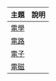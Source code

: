 | 主題 | 說明 |
|---|---|
| [電學](../ee/basic.html) |  |
| [電路](../ee/circuit.html) |  |
| [電子](../ee/transistor.html) |  |
| [電磁](../ee/magnet.html) |  |

